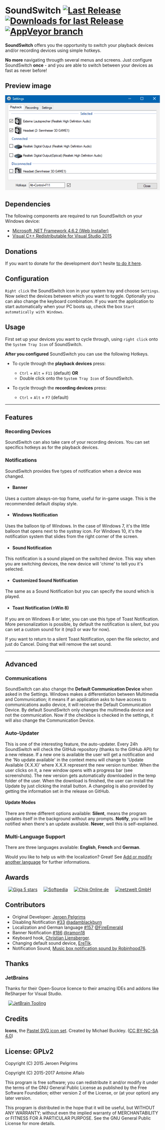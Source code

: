 # SoundSwitch [![Last Release](https://img.shields.io/github/release/Belphemur/SoundSwitch.svg)](https://github.com/Belphemur/SoundSwitch/releases) [![Downloads for last Release](https://img.shields.io/github/downloads/Belphemur/SoundSwitch/total.svg)](https://www.aaflalo.me/downloads/) [![AppVeyor branch](https://img.shields.io/badge/Donate-paypal%2Fcc-blue.svg)](https://www.aaflalo.me/donate/)
**SoundSwitch** offers you the opportunity to switch your playback devices and/or recording devices using simple hotkeys.

**No more** navigating througth several menus and screens. Just configure SoundSwitch **once** - and you are able to switch between your devices as fast as never before!

## Preview image
![preview](img/preview.gif)

## Dependencies
The following components are required to run SoundSwitch on your Windows device:
- [Microsoft .NET Framework 4.6.2 (Web Installer)](https://www.microsoft.com/en-us/download/details.aspx?id=53345) 
- [Visual C++ Redistributable for Visual Studio 2015](https://www.microsoft.com/en-us/download/details.aspx?id=53587)

## Donations
If you want to donate for the development don't hesite [to do it here](https://www.aaflalo.me/donate/).

## Configuration
``Right click`` the SoundSwitch icon in your system tray and choose `Settings`. Now select the devices between which you want to toggle. Optionally you can also change the keyboard combination. If you want the application to start automatically when your PC boots up, check the box `Start automatically with Windows`.

## Usage

First set up your devices you want to cycle through, using `right click` onto the `System Tray Icon` of SoundSwitch.

**After you configured** SoundSwitch you can use the following Hotkeys.

- To cycle through the **playback devices** press:
  - `Ctrl` + `Alt` + `F11` (default) **OR**
  - Double click onto the `System Tray Icon` of SoundSwitch.

- To cycle through the **recording devices** press:
  - `Ctrl` + `Alt` + `F7` (default)

---

## Features

### Recording Devices
SoundSwitch can also take care of your recording devices. You can set specifics hotkeys as for the playback devices.

### Notifications
SoundSwitch provides five types of notification when a device was changed.

- #### Banner
Uses a custom always-on-top frame, useful for in-game usage. This is the recommended default display style.

- #### Windows Notification
Uses the balloon tip of Windows. In the case of Windows 7, it's the little balloon that opens next to the systray icon. For Windows 10, it's the notification system that slides from the right corner of the screen.

- #### Sound Notification
This notification is a sound played on the switched device. This way when you are switching devices, the new device will 'chime' to tell you it's selected.

- #### Customized Sound Notification
The same as a Sound Notification but you can specify the sound which is played.

- #### Toast Notification (≥Win 8)
If you are on Windows 8 or later, you can use this type of Toast Notification. More personalization is possible, by default the notification is silent, but you can set a custom sound for it (mp3 or wav for now).

If you want to return to a silent Toast Notification, open the file selector, and just do Cancel. Doing that will remove the set sound.

---

## Advanced

### Communications
SoundSwitch can also change the **Default Communication Device** when asked in the Settings. Windows makes a differentiation between Multimedia and Communication; it means if an application asks to have access to communications audio device, it will receive the Default Communication Device. By default SoundSwitch only changes the multimedia device and not the communication. Now if the checkbox is checked in the settings, it will also change the Communication Device.

### Auto-Updater
This is one of the interesting feature, the auto-updater. Every 24h SoundSwitch will check the GitHub repository (thanks to the GitHub API) for a new release. If a new one is available the user will get a notification and the 'No update available' in the context menu will change to 'Update Available (X.X.X)' where X.X.X represent the new version number. When the user clicks on it, a new window opens with a progress bar (see screenshots). The new version gets automatically downloaded in the temp folder of the user. When the download is finished, the user can install the Update by just clicking the install button. A changelog is also provided by getting the information set in the release on GitHub.

#### Update Modes
There are three different options available: **Silent**, means the program updates itself in the background without any prompts. **Notify**, you will be notified when there's an update available. **Never**, well this is self-explained.

### Multi-Language Support
There are three languages available: **English**, **French** and **German**.

Would you like to help us with the localization? Great! See [Add or modify another language](../../wiki/Add-or-modify-another-language) for further informations.

## Awards

<a href="http://www.giga.de/downloads/soundswitch/" target="_blank"><img src="https://i.imgur.com/19GaPLQ.png" alt="Giga 5 stars" height="100" hspace="10"/></a><a href="http://www.softpedia.com/get/Multimedia/Audio/Other-AUDIO-Tools/SoundSwitch.shtml#status" target="_blank"><img src="http://s1.softpedia-static.com/_img/sp100free.png" alt="Softpedia" height="100" hspace="10"/></a><a href="http://www.chip.de/downloads/SoundSwitch_94258571.html" target="_blank"><img src="https://i.imgur.com/Nedw1su.png" alt="Chip Online de" height="100" hspace="10"/></a><a href="https://www.netzwelt.de/download/24278-soundswitch.html" target="_blank"><img src="https://i.imgur.com/VaMTnxV.png" alt="netzwelt GmbH" height="100" hspace="10"/></a>

## Contributors

- Original Developer: [Jeroen Pelgrims](http://jeroenpelgrims.be)
- Disabling Notification [#33](https://github.com/Belphemur/SoundSwitch/pull/33) [@adamblackburn](https://github.com/adamblackburn)
- Localization and German language [#157](https://github.com/Belphemur/SoundSwitch/pull/157) [@FireEmerald](https://github.com/FireEmerald) 
- Banner Notification [#186](https://github.com/Belphemur/SoundSwitch/pull/186) [@ramon18](https://github.com/ramon18)
- Keyboard hook, [Christian Liensberger](http://www.liensberger.it/web/blog/?p=207).
- Changing default sound device, [EreTIk](http://eretik.omegahg.com/).
- Notification Sound, [Music box notification sound by Robinhood76](https://www.freesound.org/people/Robinhood76/sounds/216676/).

## Thanks

### JetBrains

Thanks for their Open-Source licence to their amazing IDEs and addons like ReSharper for Visual Studio.

<a href="https://www.jetbrains.com" target="_blank"><img src="https://i.imgur.com/opT9XBj.png" alt="JetBrain Tooling" height="100" hspace="10"/></a>

## Credits

**Icons**, the [Pastel SVG icon set](https://codefisher.org/pastel-svg/). Created by Michael Buckley. ([CC BY-NC-SA 4.0](http://creativecommons.org/licenses/by-nc-sa/4.0/ ))

## License: GPLv2

Copyright (C) 2015 Jeroen Pelgrims

Copyright (C) 2015-2017 Antoine Aflalo

This program is free software; you can redistribute it and/or
modify it under the terms of the GNU General Public License
as published by the Free Software Foundation; either version 2
of the License, or (at your option) any later version.

This program is distributed in the hope that it will be useful,
but WITHOUT ANY WARRANTY; without even the implied warranty of
MERCHANTABILITY or FITNESS FOR A PARTICULAR PURPOSE.  See the
GNU General Public License for more details.
